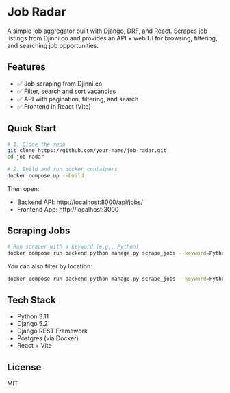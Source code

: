 # Job Radar

A simple job aggregator built with Django, DRF, and React. Scrapes job listings from Djinni.co and provides an API + web UI for browsing, filtering, and searching job opportunities.

## Features

- ✅ Job scraping from Djinni.co
- ✅ Filter, search and sort vacancies
- ✅ API with pagination, filtering, and search
- ✅ Frontend in React (Vite)

## Quick Start

```bash
# 1. Clone the repo
git clone https://github.com/your-name/job-radar.git
cd job-radar

# 2. Build and run docker containers
docker compose up --build
```

Then open:

- Backend API: http://localhost:8000/api/jobs/
- Frontend App: http://localhost:3000

## Scraping Jobs

```bash
# Run scraper with a keyword (e.g., Python)
docker compose run backend python manage.py scrape_jobs --keyword=Python
```

You can also filter by location:

```bash
docker compose run backend python manage.py scrape_jobs --keyword=Python --location=remote
```

## Tech Stack

- Python 3.11
- Django 5.2
- Django REST Framework
- Postgres (via Docker)
- React + Vite

## License

MIT